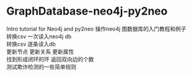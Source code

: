 # GraphDatabase-neo4j-py2neo
Intro tutorial for Neo4j and py2neo 操作neo4j 图数据库的入门教程和例子   
转换csv 一次读入neo4j db  
转换csv 逐条读入db  
更新节点 更新关系 更新属性  
找到形成闭环的环 返回双向边的个数  
测试欺诈检测的一些简单规则  
 
